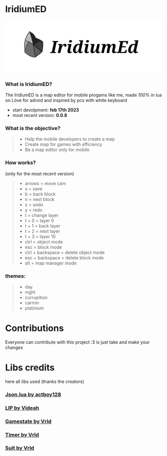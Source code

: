 # IridiumED
![iridium](./IridiumIcon.png)
### What is IridiumED?
The IridiumED is a map editor for mobile progams like me, made _100%_ in lua on Löve for adroid and inspired by pcs with white keyboard
- start devolpment: **feb 17th 2023**
- most recent version: **0.0.8**
### What is the objective?
> - Help the mobile developers to create a map
> - Create map for games with efficiency
> - Be a map editor only for mobile
### How works?
(only for the most recent version)
> - arrows = move cam
> - s = save
> - b = back block
> - n = next block
> - z = undo 
> - y = redo
> - t = change layer
> - t + 0 = layer 0
> - t + 1 = back layer
> - t + 2 = next layer
> - t + 3 = layer 10
> - ctrl = object mode
> - esc = block mode
> - ctrl + backspace = delete object mode
> - esc + backspace = delete block mode
> - alt = map manager mode
### themes:
> - day
> - night
> - currupition
> - carmin
> - platinium
# Contributions
Everyone can contribute with this project :3 is just take and make your changes
# Libs credits
here all libs used (thanks the creators)
### [Json.lua by actboy128](https://github.com/actboy168/json.lua)
### [LIP by Videah](https://github.com/videah/Love_INI_Parser/blob/master/LIP.lua)
### [Gamestate by Vrld](https://github.com/vrld/hump/blob/master/gamestate.lua)
### [Timer by Vrld](https://github.com/vrld/hump/blob/master/timer.lua)
### [Suit by Vrld](https://github.com/vrld/SUIT)
